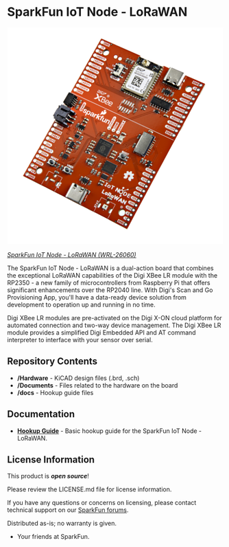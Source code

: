 SparkFun IoT Node - LoRaWAN
========================================

[![SparkFun IoT Node - LoRaWAN](https://github.com/sparkfun/SparkFun_IoT_Node_LoRaWAN/blob/main/docs/assets/img/26060-IoT-Node-LoRaWAN-Feature.jpg)](https://sparkle.sparkfun.com/sparkle/parts/26060)

[*SparkFun IoT Node - LoRaWAN (WRL-26060)*](https://sparkle.sparkfun.com/sparkle/parts/26060)

The SparkFun IoT Node - LoRaWAN is a dual-action board that combines the exceptional LoRaWAN capabilities of the Digi XBee LR module with the RP2350 - a new family of microcontrollers from Raspberry Pi that offers significant enhancements over the RP2040 line. With Digi's Scan and Go Provisioning App, you'll have a data-ready device solution from development to operation up and running in no time.

Digi XBee LR modules are pre-activated on the Digi X-ON cloud platform for automated connection and two-way device management. The Digi XBee LR module provides a simplified Digi Embedded API and AT command interpreter to interface with your sensor over serial.

Repository Contents
-------------------

* **/Hardware** - KiCAD design files (.brd, .sch)
* **/Documents** - Files related to the hardware on the board
* **/docs** - Hookup guide files

Documentation
--------------
* **[Hookup Guide](https://docs.sparkfun.com/SparkFun_IoT_Node_LoRaWAN)** - Basic hookup guide for the SparkFun IoT Node - LoRaWAN.


License Information
-------------------

This product is _**open source**_! 

Please review the LICENSE.md file for license information. 

If you have any questions or concerns on licensing, please contact technical support on our [SparkFun forums](https://forum.sparkfun.com/viewforum.php?f=152).

Distributed as-is; no warranty is given.

- Your friends at SparkFun.

_<COLLABORATION CREDIT>_
